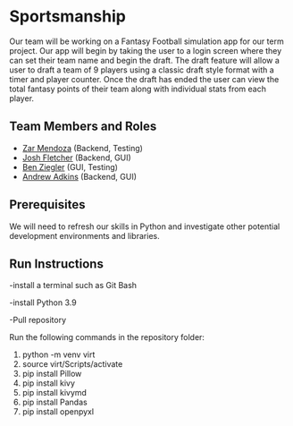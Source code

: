 # Sportsmanship

Our team will be working on a Fantasy Football simulation app for our term project. Our app will begin by taking the user to a login screen where they can set their team name and begin the draft. The draft feature will allow a user to draft a team of 9 players using a classic draft style format with a timer and player counter. Once the draft has ended the user can view the total fantasy points of their team along with individual stats from each player.

## Team Members and Roles

* [Zar Mendoza](https://github.com/emendoza8/CIS350-HW2-Mendoza) (Backend, Testing)
* [Josh Fletcher](https://github.com/Fletcher313/CIS350-HW2-FLETCHER) (Backend, GUI)
* [Ben Ziegler](https://github.com/benziegler/CIS350-HW2-Ziegler) (GUI, Testing)
* [Andrew Adkins](https://github.com/Andrew8066/CIS350-HW2-ADKINS) (Backend, GUI)

## Prerequisites
We will need to refresh our skills in Python and investigate other potential development environments and libraries. 
## Run Instructions
-install a terminal such as Git Bash

-install Python 3.9

-Pull repository

Run the following commands in the repository folder:

1. python -m venv virt
2. source virt/Scripts/activate
3. pip install Pillow
4. pip install kivy
5. pip install kivymd
6. pip install Pandas
7. pip install openpyxl
